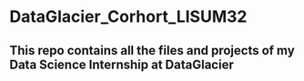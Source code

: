 # DataGlacier_Corhort_LISUM32
## This repo contains all the files and projects of my Data Science Internship at DataGlacier
